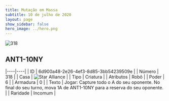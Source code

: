 ```yaml
---
title: Mutação em Massa
subtitle: 10 de julho de 2020
layout: page
show_sidebar: false
hero_image: ../hero.png
---
```


![318](https://cdn.keyforgegame.com/media/card_front/pt/479_318_XGC32XH5838W_pt.png)

## ANT1-10NY

|----|----|
| ID | 6d900a48-2e26-4ef3-8d85-3bb54239509e |
| Número | 318 |
| Casa | ![Star Alliance](https://archonarcana.com/images/thumb/7/7d/Star_Alliance.png/22px-Star_Alliance.png "Aliança Estelar") |
| Tipo | Criatura |
| Atributos | Robô |
| Poder | 6 |
| Armadura | 0 |
| Texto | Jogar: Capture todo o A do seu oponente.  No final do seu turno, mova 1A de ANT1-10NY para a reserva do seu oponente. |
| Raridade | Incomum |
